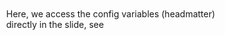 
# <span v-html="$slidev.configs.title?.replaceAll(' ', '<br/>')"></span>

<p v-html="$slidev.configs.subtitle?.replaceAll(' ', '<br/>')" class="bg-black py-5 py-2"></p>

<p
v-html='"date author venue"
        .split(" ")
        .map(k =>$slidev.configs[k]).join(" <br/> ")'>
</p>

<div style="position: absolute; left:10px; bottom:10px; width: 350px;">
    Here, we access the config variables (headmatter) directly in the slide, see <gh href="./example-title-manual.md" :prefix="$slidev.configs.ghSelf" />
</div>
